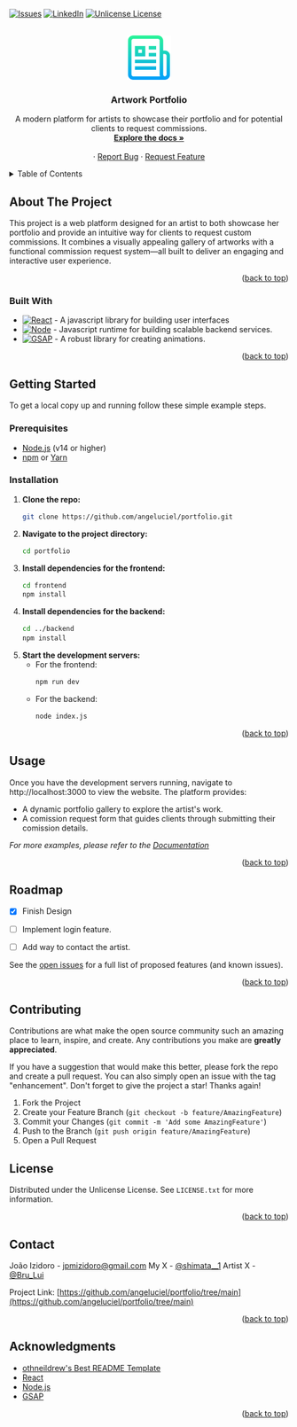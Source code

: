 <!-- Improved compatibility of back to top link: See: https://github.com/othneildrew/Best-README-Template/pull/73 -->
<a id="readme-top"></a>
<!--
*** Thanks for checking out the Best-README-Template. If you have a suggestion
*** that would make this better, please fork the repo and create a pull request
*** or simply open an issue with the tag "enhancement".
*** Don't forget to give the project a star!
*** Thanks again! Now go create something AMAZING! :D
-->



<!-- PROJECT SHIELDS -->
<!--
*** I'm using markdown "reference style" links for readability.
*** Reference links are enclosed in brackets [ ] instead of parentheses ( ).
*** See the bottom of this document for the declaration of the reference variables
*** for contributors-url, forks-url, etc. This is an optional, concise syntax you may use.
*** https://www.markdownguide.org/basic-syntax/#reference-style-links
-->

[![Issues][issues-shield]][issues-url]
[![LinkedIn][linkedin-shield]][linkedin-url]
[![Unlicense License][license-shield]][license-url]



<!-- PROJECT LOGO -->
<br />
<div align="center">
  <a href="https://github.com/othneildrew/Best-README-Template">
    <img src="images/logo.png" alt="Logo" width="80" height="80">
  </a>

  <h3 align="center">Artwork Portfolio</h3>

  <p align="center">
    A modern platform for artists to showcase their portfolio and for potential clients to request commissions.
    <br />
    <a href="https://github.com/angeluciel/portfolio"><strong>Explore the docs »</strong></a>
    <br />
    <br />
    <!-- <a href="#">View Demo</a> -->
    &middot;
    <a href="https://github.com/angeluciel/portfolio/blob/main/.github/ISSUE_TEMPLATE/bug-report---.md">Report Bug</a>
    &middot;
    <a href="https://github.com/angeluciel/portfolio/blob/main/.github/ISSUE_TEMPLATE/feature-request---.md">Request Feature</a>
  </p>
</div>



<!-- TABLE OF CONTENTS -->
<details>
  <summary>Table of Contents</summary>
  <ol>
    <li>
      <a href="#about-the-project">About The Project</a>
      <ul>
        <li><a href="#built-with">Built With</a></li>
      </ul>
    </li>
    <li>
      <a href="#getting-started">Getting Started</a>
      <ul>
        <li><a href="#prerequisites">Prerequisites</a></li>
        <li><a href="#installation">Installation</a></li>
      </ul>
    </li>
    <li><a href="#usage">Usage</a></li>
    <li><a href="#roadmap">Roadmap</a></li>
    <li><a href="#contributing">Contributing</a></li>
    <li><a href="#license">License</a></li>
    <li><a href="#contact">Contact</a></li>
    <li><a href="#acknowledgments">Acknowledgments</a></li>
  </ol>
</details>



<!-- ABOUT THE PROJECT -->
## About The Project

<!-- [![Product Name Screen Shot][product-screenshot]](https://example.com) -->

This project is a web platform designed for an artist to both showcase her portfolio and provide an intuitive way for clients to request custom commissions. It combines a visually appealing gallery of artworks with a functional commission request system—all built to deliver an engaging and interactive user experience.

<!--Here's why:
* Your time should be focused on creating something amazing. A project that solves a problem and helps others
* You shouldn't be doing the same tasks over and over like creating a README from scratch
* You should implement DRY principles to the rest of your life :smile:

Of course, no one template will serve all projects since your needs may be different. So I'll be adding more in the near future. You may also suggest changes by forking this repo and creating a pull request or opening an issue. Thanks to all the people have contributed to expanding this template!

Use the `BLANK_README.md` to get started.
-->
<p align="right">(<a href="#readme-top">back to top</a>)</p>



### Built With

<!-- * [![Next][Next.js]][Next-url] -->
* [![React][React.js]][React-url] - A javascript library for building user interfaces
* [![Node][Node.js]][Node-url] - Javascript runtime for building scalable backend services.
* [![GSAP][GSAP.js]][GSAP-url] - A robust library for creating animations.
<!-- * [![Vue][Vue.js]][Vue-url] -->
<!-- * [![Angular][Angular.io]][Angular-url] -->
<!-- * [![Svelte][Svelte.dev]][Svelte-url] -->
<!-- * [![Laravel][Laravel.com]][Laravel-url] -->
<!-- * [![Bootstrap][Bootstrap.com]][Bootstrap-url] -->
<!-- * [![JQuery][JQuery.com]][JQuery-url]  -->

<p align="right">(<a href="#readme-top">back to top</a>)</p>



<!-- GETTING STARTED -->
## Getting Started

To get a local copy up and running follow these simple example steps.

### Prerequisites

- [Node.js](https://nodejs.org/en/) (v14 or higher)
- [npm](https://www.npmjs.com/) or [Yarn](https://yarnpkg.com/)

### Installation
1. **Clone the repo:**
   ```bash
   git clone https://github.com/angeluciel/portfolio.git
   ```
2. **Navigate to the project directory:**
    ```bash
    cd portfolio
    ```
3. **Install dependencies for the frontend:**
    ```bash
    cd frontend
    npm install
    ```
4. **Install dependencies for the backend:**
    ```bash
    cd ../backend
    npm install
    ```
5. **Start the development servers:**
    * For the frontend:
      ```bash
      npm run dev
      ```
    * For the backend:
      ```bash
      node index.js
      ```

<p align="right">(<a href="#readme-top">back to top</a>)</p>



<!-- USAGE EXAMPLES -->
## Usage

Once you have the development servers running, navigate to http://localhost:3000 to view the website. The platform provides:
* A dynamic portfolio gallery to explore the artist's work.
* A comission request form that guides clients through submitting their comission details.

_For more examples, please refer to the [Documentation](https://www.youtube.com/watch?v=dQw4w9WgXcQ)_

<p align="right">(<a href="#readme-top">back to top</a>)</p>



<!-- ROADMAP -->
## Roadmap

- [x] Finish Design
- [ ] Implement login feature.
- [ ] Add way to contact the artist.


See the [open issues](https://github.com/angeluciel/portfolio/issues) for a full list of proposed features (and known issues).

<p align="right">(<a href="#readme-top">back to top</a>)</p>


<!-- CONTRIBUTING -->
## Contributing

Contributions are what make the open source community such an amazing place to learn, inspire, and create. Any contributions you make are **greatly appreciated**.

If you have a suggestion that would make this better, please fork the repo and create a pull request. You can also simply open an issue with the tag "enhancement".
Don't forget to give the project a star! Thanks again!

1. Fork the Project
2. Create your Feature Branch (`git checkout -b feature/AmazingFeature`)
3. Commit your Changes (`git commit -m 'Add some AmazingFeature'`)
4. Push to the Branch (`git push origin feature/AmazingFeature`)
5. Open a Pull Request

<!--
### Top contributors:

<a href="https://github.com/othneildrew/Best-README-Template/graphs/contributors">
  <img src="https://contrib.rocks/image?repo=othneildrew/Best-README-Template" alt="contrib.rocks image" />
</a>

<p align="right">(<a href="#readme-top">back to top</a>)</p>
-->


<!-- LICENSE -->
## License

Distributed under the Unlicense License. See `LICENSE.txt` for more information.

<p align="right">(<a href="#readme-top">back to top</a>)</p>



<!-- CONTACT -->
## Contact

João Izidoro - jpmizidoro@gmail.com
My X - [@shimata__1](https://www.youtube.com/watch?v=dQw4w9WgXcQ)
Artist X - [@Bru_Lui](https://twitter.com/Bru__Lui)

Project Link: [https://github.com/angeluciel/portfolio/tree/main](https://github.com/angeluciel/portfolio/tree/main)

<p align="right">(<a href="#readme-top">back to top</a>)</p>



<!-- ACKNOWLEDGMENTS -->
## Acknowledgments

* [othneildrew's Best README Template](https://github.com/othneildrew/Best-README-Template)
* [React](https://reactjs.org/)
* [Node.js](https://nodejs.org/)
* [GSAP][GSAP-url]

<p align="right">(<a href="#readme-top">back to top</a>)</p>



<!-- MARKDOWN LINKS & IMAGES -->
<!-- https://www.markdownguide.org/basic-syntax/#reference-style-links -->
[issues-shield]: https://img.shields.io/github/issues/othneildrew/Best-README-Template.svg?style=for-the-badge
[issues-url]: https://github.com/angeluciel/portfolio/issues
[license-shield]: https://img.shields.io/badge/license-MIT-blue
[license-url]: https://github.com/angeluciel/portfolio/blob/main/LICENSE.txt
[linkedin-shield]: https://img.shields.io/badge/-LinkedIn-black.svg?style=for-the-badge&logo=linkedin&colorB=555
[linkedin-url]: https://www.linkedin.com/in/jo%C3%A3o-pedro-m-izidoro-986123309/
[product-screenshot]: images/screenshot.png
[Next.js]: https://img.shields.io/badge/next.js-000000?style=for-the-badge&logo=nextdotjs&logoColor=white
[Next-url]: https://nextjs.org/
<!-- REACT -->
[React.js]: https://img.shields.io/badge/React-20232A?style=for-the-badge&logo=react&logoColor=61DAFB
[React-url]: https://reactjs.org/
<!-- NODE -->
[Node.js]: https://img.shields.io/badge/node.js-339933?style=for-the-badge&logo=Node.js&logoColor=white
[Node-url]: https://nodejs.org/docs/latest/api/
<!-- GSAP -->
[GSAP.js]: https://img.shields.io/badge/GSAP-101010?style=flat&logoSize=auto&logo=greensock&logoColor=FFFFFF
[GSAP-url]: https://gsap.com/docs/v3/
